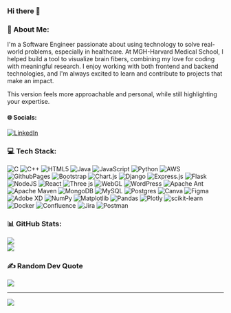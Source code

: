 ### Hi there 👋

<!--
**shrutivarade/shrutivarade** is a ✨ _special_ ✨ repository because its `README.md` (this file) appears on your GitHub profile.

Here are some ideas to get you started:

- 🔭 I’m currently working on ...
- 🌱 I’m currently learning ...
- 👯 I’m looking to collaborate on ...
- 🤔 I’m looking for help with ...
- 💬 Ask me about ...
- 📫 How to reach me: ...
- 😄 Pronouns: ...
- ⚡ Fun fact: ...
-->

### 💫 About Me:
<!-- ✨I'm Shruti Varade<br>👩🏻‍💻My major is in Computer Science<br>🩻 I'm currently working at Mass General Hospital - Harvard Medical School<br>☁️ I've a keen interest in software development. So, I'm improving my problem solving skills<br>💬 Ask me about Java, Python, JavaScript, SQL<br>📫 Feel free to reach me at: https://www.linkedin.com/in/shruti-varade/<br>
-->

I'm a Software Engineer passionate about using technology to solve real-world problems, especially in healthcare. At MGH-Harvard Medical School, I helped build a tool to visualize brain fibers, combining my love for coding with meaningful research. I enjoy working with both frontend and backend technologies, and I'm always excited to learn and contribute to projects that make an impact.

This version feels more approachable and personal, while still highlighting your expertise.

#### 🌐 Socials:
[![LinkedIn](https://img.shields.io/badge/LinkedIn-%230077B5.svg?logo=linkedin&logoColor=white)](https://linkedin.com/in/shruti-varade) 

### 💻 Tech Stack:
![C](https://img.shields.io/badge/c-%2300599C.svg?style=plastic&logo=c&logoColor=white) ![C++](https://img.shields.io/badge/c++-%2300599C.svg?style=plastic&logo=c%2B%2B&logoColor=white) ![HTML5](https://img.shields.io/badge/html5-%23E34F26.svg?style=plastic&logo=html5&logoColor=white) ![Java](https://img.shields.io/badge/java-%23ED8B00.svg?style=plastic&logo=openjdk&logoColor=white) ![JavaScript](https://img.shields.io/badge/javascript-%23323330.svg?style=plastic&logo=javascript&logoColor=%23F7DF1E) ![Python](https://img.shields.io/badge/python-3670A0?style=plastic&logo=python&logoColor=ffdd54) ![AWS](https://img.shields.io/badge/AWS-%23FF9900.svg?style=plastic&logo=amazon-aws&logoColor=white) ![GithubPages](https://img.shields.io/badge/github%20pages-121013?style=plastic&logo=github&logoColor=white) ![Bootstrap](https://img.shields.io/badge/bootstrap-%238511FA.svg?style=plastic&logo=bootstrap&logoColor=white) ![Chart.js](https://img.shields.io/badge/chart.js-F5788D.svg?style=plastic&logo=chart.js&logoColor=white) ![Django](https://img.shields.io/badge/django-%23092E20.svg?style=plastic&logo=django&logoColor=white) ![Express.js](https://img.shields.io/badge/express.js-%23404d59.svg?style=plastic&logo=express&logoColor=%2361DAFB) ![Flask](https://img.shields.io/badge/flask-%23000.svg?style=plastic&logo=flask&logoColor=white) ![NodeJS](https://img.shields.io/badge/node.js-6DA55F?style=plastic&logo=node.js&logoColor=white) ![React](https://img.shields.io/badge/react-%2320232a.svg?style=plastic&logo=react&logoColor=%2361DAFB) ![Three js](https://img.shields.io/badge/threejs-black?style=plastic&logo=three.js&logoColor=white) ![WebGL](https://img.shields.io/badge/WebGL-990000?logo=webgl&logoColor=white&style=plastic) ![WordPress](https://img.shields.io/badge/WordPress-%23117AC9.svg?style=plastic&logo=WordPress&logoColor=white) ![Apache Ant](https://img.shields.io/badge/Apache%20Ant-A81C7D?style=plastic&logo=Apache%20Ant&logoColor=white) ![Apache Maven](https://img.shields.io/badge/Apache%20Maven-C71A36?style=plastic&logo=Apache%20Maven&logoColor=white) ![MongoDB](https://img.shields.io/badge/MongoDB-%234ea94b.svg?style=plastic&logo=mongodb&logoColor=white) ![MySQL](https://img.shields.io/badge/mysql-%2300000f.svg?style=plastic&logo=mysql&logoColor=white) ![Postgres](https://img.shields.io/badge/postgres-%23316192.svg?style=plastic&logo=postgresql&logoColor=white) ![Canva](https://img.shields.io/badge/Canva-%2300C4CC.svg?style=plastic&logo=Canva&logoColor=white) ![Figma](https://img.shields.io/badge/figma-%23F24E1E.svg?style=plastic&logo=figma&logoColor=white) ![Adobe XD](https://img.shields.io/badge/Adobe%20XD-470137?style=plastic&logo=Adobe%20XD&logoColor=#FF61F6) ![NumPy](https://img.shields.io/badge/numpy-%23013243.svg?style=plastic&logo=numpy&logoColor=white) ![Matplotlib](https://img.shields.io/badge/Matplotlib-%23ffffff.svg?style=plastic&logo=Matplotlib&logoColor=black) ![Pandas](https://img.shields.io/badge/pandas-%23150458.svg?style=plastic&logo=pandas&logoColor=white) ![Plotly](https://img.shields.io/badge/Plotly-%233F4F75.svg?style=plastic&logo=plotly&logoColor=white) ![scikit-learn](https://img.shields.io/badge/scikit--learn-%23F7931E.svg?style=plastic&logo=scikit-learn&logoColor=white) ![Docker](https://img.shields.io/badge/docker-%230db7ed.svg?style=plastic&logo=docker&logoColor=white) ![Confluence](https://img.shields.io/badge/confluence-%23172BF4.svg?style=plastic&logo=confluence&logoColor=white) ![Jira](https://img.shields.io/badge/jira-%230A0FFF.svg?style=plastic&logo=jira&logoColor=white) ![Postman](https://img.shields.io/badge/Postman-FF6C37?style=plastic&logo=postman&logoColor=white)

### 📊 GitHub Stats:
<!-- ![](https://github-readme-stats.vercel.app/api?username=shrutivarade&theme=dark&hide_border=false&include_all_commits=true&count_private=true)<br/> -->
![](https://github-readme-streak-stats.herokuapp.com/?user=shrutivarade&theme=dark&hide_border=false)<br/>
![](https://github-readme-stats.vercel.app/api/top-langs/?username=shrutivarade&theme=dark&hide_border=false&include_all_commits=true&count_private=true&layout=compact)

### ✍️ Random Dev Quote
![](https://quotes-github-readme.vercel.app/api?type=horizontal&theme=dark)

<!-- ### 🔝 Top Contributed Repo
![](https://github-contributor-stats.vercel.app/api?username=shrutivarade&limit=5&theme=dark&combine_all_yearly_contributions=true) -->

---
[![](https://visitcount.itsvg.in/api?id=shrutivarade&icon=0&color=0)](https://visitcount.itsvg.in)

<!-- Proudly created with GPRM ( https://gprm.itsvg.in ) -->

